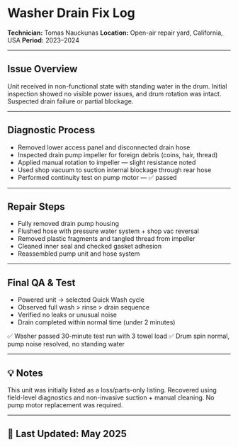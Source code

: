 # Washer Drain Fix Log

**Technician:** Tomas Nauckunas
**Location:** Open-air repair yard, California, USA
**Period:** 2023–2024

---

## Issue Overview

Unit received in non-functional state with standing water in the drum. Initial inspection showed no visible power issues, and drum rotation was intact. Suspected drain failure or partial blockage.

---

## Diagnostic Process

* Removed lower access panel and disconnected drain hose
* Inspected drain pump impeller for foreign debris (coins, hair, thread)
* Applied manual rotation to impeller — slight resistance noted
* Used shop vacuum to suction internal blockage through rear hose
* Performed continuity test on pump motor — ✅ passed

---

## Repair Steps

* Fully removed drain pump housing
* Flushed hose with pressure water system + shop vac reversal
* Removed plastic fragments and tangled thread from impeller
* Cleaned inner seal and checked gasket adhesion
* Reassembled pump unit and hose system

---

## Final QA & Test

* Powered unit → selected Quick Wash cycle
* Observed full wash > rinse > drain sequence
* Verified no leaks or unusual noise
* Drain completed within normal time (under 2 minutes)

✅ Washer passed 30-minute test run with 3 towel load
✅ Drum spin normal, pump noise resolved, no standing water

---

## 💡 Notes

This unit was initially listed as a loss/parts-only listing. Recovered using field-level diagnostics and non-invasive suction + manual cleaning. No pump motor replacement was required.

---

## 📅 Last Updated: May 2025
